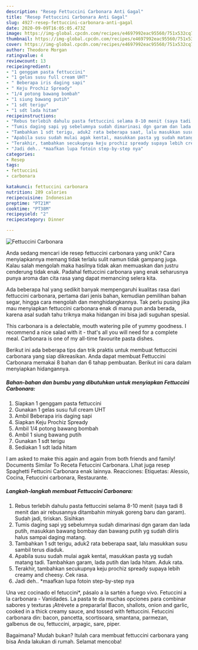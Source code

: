 ```yaml
---
description: "Resep Fettuccini Carbonara Anti Gagal"
title: "Resep Fettuccini Carbonara Anti Gagal"
slug: 4927-resep-fettuccini-carbonara-anti-gagal
date: 2020-09-09T16:05:05.473Z
image: https://img-global.cpcdn.com/recipes/e4697992eac95560/751x532cq70/fettuccini-carbonara-foto-resep-utama.jpg
thumbnail: https://img-global.cpcdn.com/recipes/e4697992eac95560/751x532cq70/fettuccini-carbonara-foto-resep-utama.jpg
cover: https://img-global.cpcdn.com/recipes/e4697992eac95560/751x532cq70/fettuccini-carbonara-foto-resep-utama.jpg
author: Theodore Morgan
ratingvalue: 4
reviewcount: 13
recipeingredient:
- "1 genggam pasta fettuccini"
- "1 gelas susu full cream UHT"
- " Beberapa iris daging sapi"
- " Keju Prochiz Spready"
- "1/4 potong bawang bombah"
- "1 siung bawang putih"
- "1 sdt terigu"
- "1 sdt lada hitam"
recipeinstructions:
- "Rebus terlebih dahulu pasta fettuccini selama 8-10 menit (saya tadi 8 menit dan air rebusannya ditambahin minyak goreng baru dan garam). Sudah jadi, tiriskan. Sisihkan"
- "Tumis daging sapi yg sebelumnya sudah dimarinasi dgn garam dan lada putih, masukkan bawang bombay dan bawang putih yg sudah diiris halus sampai daging matang."
- "Tambahkan 1 sdt terigu, aduk2 rata beberapa saat, lalu masukkan susu sambil terus diaduk."
- "Apabila susu sudah mulai agak kental, masukkan pasta yg sudah matang tadi. Tambahkan garam, lada putih dan lada hitam. Aduk rata."
- "Terakhir, tambahkan secukupnya keju prochiz spready supaya lebih creamy and cheesy. Cek rasa."
- "Jadi deh.. *maafkan lupa fotoin step-by-step nya"
categories:
- Resep
tags:
- fettuccini
- carbonara

katakunci: fettuccini carbonara 
nutrition: 289 calories
recipecuisine: Indonesian
preptime: "PT21M"
cooktime: "PT38M"
recipeyield: "2"
recipecategory: Dinner

---
```



![Fettuccini Carbonara](https://img-global.cpcdn.com/recipes/e4697992eac95560/751x532cq70/fettuccini-carbonara-foto-resep-utama.jpg)

Anda sedang mencari ide resep fettuccini carbonara yang unik? Cara menyiapkannya memang tidak terlalu sulit namun tidak gampang juga. Kalau salah mengolah maka hasilnya tidak akan memuaskan dan justru cenderung tidak enak. Padahal fettuccini carbonara yang enak seharusnya punya aroma dan cita rasa yang dapat memancing selera kita.

Ada beberapa hal yang sedikit banyak mempengaruhi kualitas rasa dari fettuccini carbonara, pertama dari jenis bahan, kemudian pemilihan bahan segar, hingga cara mengolah dan menghidangkannya. Tak perlu pusing jika mau menyiapkan fettuccini carbonara enak di mana pun anda berada, karena asal sudah tahu triknya maka hidangan ini bisa jadi suguhan spesial.

This carbonara is a delectable, mouth watering pile of yummy goodness. I recommend a nice salad with it - that&#39;s all you will need for a complete meal. Carbonara is one of my all-time favourite pasta dishes.


Berikut ini ada beberapa tips dan trik praktis untuk membuat fettuccini carbonara yang siap dikreasikan. Anda dapat membuat Fettuccini Carbonara memakai 8 bahan dan 6 tahap pembuatan. Berikut ini cara dalam menyiapkan hidangannya.

<!--inarticleads1-->

##### Bahan-bahan dan bumbu yang dibutuhkan untuk menyiapkan Fettuccini Carbonara:

1. Siapkan 1 genggam pasta fettuccini
1. Gunakan 1 gelas susu full cream UHT
1. Ambil  Beberapa iris daging sapi
1. Siapkan  Keju Prochiz Spready
1. Ambil 1/4 potong bawang bombah
1. Ambil 1 siung bawang putih
1. Gunakan 1 sdt terigu
1. Sediakan 1 sdt lada hitam


I am asked to make this again and again from both friends and family! Documents Similar To Receta Fetuccini Carbonara. Lihat juga resep Spaghetti Fettucini Carbonara enak lainnya. Reacciones: Etiquetas: Alessio, Cocina, Fetuccini carbonara, Restaurante. 

<!--inarticleads2-->

##### Langkah-langkah membuat Fettuccini Carbonara:

1. Rebus terlebih dahulu pasta fettuccini selama 8-10 menit (saya tadi 8 menit dan air rebusannya ditambahin minyak goreng baru dan garam). Sudah jadi, tiriskan. Sisihkan
1. Tumis daging sapi yg sebelumnya sudah dimarinasi dgn garam dan lada putih, masukkan bawang bombay dan bawang putih yg sudah diiris halus sampai daging matang.
1. Tambahkan 1 sdt terigu, aduk2 rata beberapa saat, lalu masukkan susu sambil terus diaduk.
1. Apabila susu sudah mulai agak kental, masukkan pasta yg sudah matang tadi. Tambahkan garam, lada putih dan lada hitam. Aduk rata.
1. Terakhir, tambahkan secukupnya keju prochiz spready supaya lebih creamy and cheesy. Cek rasa.
1. Jadi deh.. *maafkan lupa fotoin step-by-step nya


Una vez cocinado el fetuccini*, pásalo a la sartén a fuego vivo. Fetuccini a la carbonara - Vanidades. La pasta te da muchas opciones para combinar sabores y texturas ¡Atrévete a prepararla! Bacon, shallots, onion and garlic, cooked in a thick creamy sauce, and tossed with fettuccini. Fetuccini carbonara din: bacon, pancetta, scortisoara, smantana, parmezan, galbenus de ou, fettuccini, arpagic, sare, piper. 

Bagaimana? Mudah bukan? Itulah cara membuat fettuccini carbonara yang bisa Anda lakukan di rumah. Selamat mencoba!
